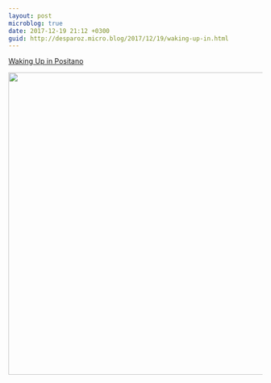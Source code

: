 ```yaml
---
layout: post
microblog: true
date: 2017-12-19 21:12 +0300
guid: http://desparoz.micro.blog/2017/12/19/waking-up-in.html
---
```

[Waking Up in Positano](http://www.desparoz.com/2017/12/20/waking-up-in-positano/)

<img src="http://desparoz.me/uploads/2017/44a5c3e0c2.jpg" width="600" height="600" />

